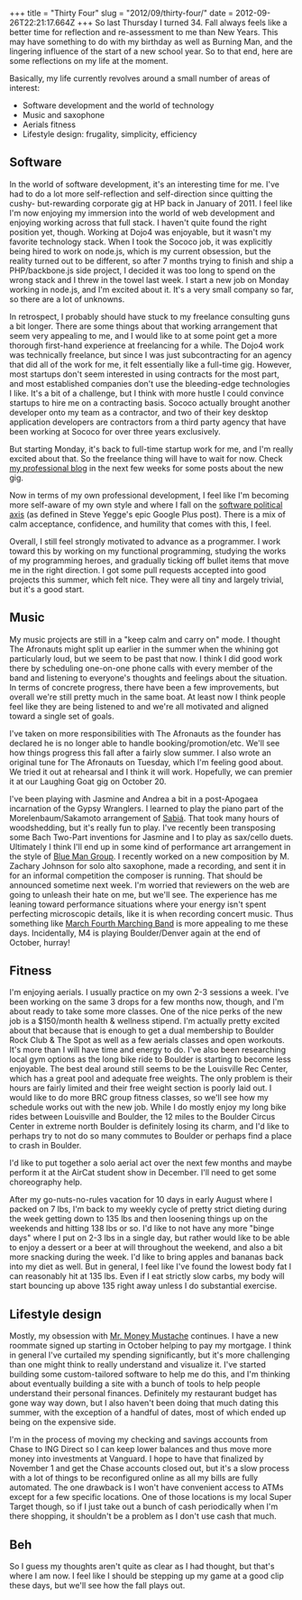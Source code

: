 +++
title = "Thirty Four"
slug = "2012/09/thirty-four/"
date = 2012-09-26T22:21:17.664Z
+++
So last Thursday I turned 34. Fall always feels like a better time for reflection and re-assessment to me than New Years. This may have something to do with my birthday as well as Burning Man, and the lingering influence of the start of a new school year. So to that end, here are some reflections on my life at the moment.

Basically, my life currently revolves around a small number of areas of interest:

* Software development and the world of technology
* Music and saxophone
* Aerials fitness
* Lifestyle design: frugality, simplicity, efficiency

## Software

In the world of software development, it's an interesting time for me. I've had to do a lot more self-reflection and self-direction since quitting the cushy- but-rewarding corporate gig at HP back in January of 2011. I feel like I'm now enjoying my immersion into the world of web development and enjoying working across that full stack. I haven't quite found the right position yet, though. Working at Dojo4 was enjoyable, but it wasn't my favorite technology stack. When I took the Sococo job, it was explicitly being hired to work on node.js, which is my current obsession, but the reality turned out to be different, so after 7 months trying to finish and ship a PHP/backbone.js side project, I decided it was too long to spend on the wrong stack and I threw in the towel last week. I start a new job on Monday working in node.js, and I'm excited about it. It's a very small company so far, so there are a lot of unknowns.

In retrospect, I probably should have stuck to my freelance consulting guns a bit longer. There are some things about that working arrangement that seem very appealing to me, and I would like to at some point get a more thorough first-hand experience at freelancing for a while. The Dojo4 work was technically freelance, but since I was just subcontracting for an agency that did all of the work for me, it felt essentially like a full-time gig. However, most startups don't seem interested in using contracts for the most part, and most established companies don't use the bleeding-edge technologies I like. It's a bit of a challenge, but I think with more hustle I could convince startups to hire me on a contracting basis. Sococo actually brought another developer onto my team as a contractor, and two of their key desktop application developers are contractors from a third party agency that have been working at Sococo for over three years exclusively.

But starting Monday, it's back to full-time startup work for me, and I'm really excited about that. So the freelance thing will have to wait for now. Check [my professional blog](/problog) in the next few weeks for some posts about the new gig.

Now in terms of my own professional development, I feel like I'm becoming more self-aware of my own style and where I fall on the [software political axis](https://plus.google.com/110981030061712822816/posts/KaSKeg4vQtz) (as defined in Steve Yegge's epic Google Plus post). There is a mix of calm acceptance, confidence, and humility that comes with this, I feel.

Overall, I still feel strongly motivated to advance as a programmer. I work toward this by working on my functional programming, studying the works of my programming heroes, and gradually ticking off bullet items that move me in the right direction. I got some pull requests accepted into good projects this summer, which felt nice. They were all tiny and largely trivial, but it's a good start.

## Music

My music projects are still in a "keep calm and carry on" mode. I thought The Afronauts might split up earlier in the summer when the whining got particularly loud, but we seem to be past that now. I think I did good work there by scheduling one-on-one phone calls with every member of the band and listening to everyone's thoughts and feelings about the situation. In terms of concrete progress, there have been a few improvements, but overall we're still pretty much in the same boat. At least now I think people feel like they are being listened to and we're all motivated and aligned toward a single set of goals.

I've taken on more responsibilities with The Afronauts as the founder has declared he is no longer able to handle booking/promotion/etc. We'll see how things progress this fall after a fairly slow summer. I also wrote an original tune for The Afronauts on Tuesday, which I'm feeling good about. We tried it out at rehearsal and I think it will work. Hopefully, we can premier it at our Laughing Goat gig on October 20.

I've been playing with Jasmine and Andrea a bit in a post-Apogaea incarnation of the Gypsy Wranglers. I learned to play the piano part of the Morelenbaum/Sakamoto arrangement of [Sabiá](http://rd.io/x/QVX_8zdxtSc). That took many hours of woodshedding, but it's really fun to play. I've recently been transposing some Bach Two-Part inventions for Jasmine and I to play as sax/cello duets. Ultimately I think I'll end up in some kind of performance art arrangement in the style of [Blue Man Group](http://www.blueman.com/). I recently worked on a new composition by M. Zachary Johnson for solo alto saxophone, made a recording, and sent it in for an informal competition the composer is running. That should be announced sometime next week. I'm worried that reviewers on the web are going to unleash their hate on me, but we'll see. The experience has me leaning toward performance situations where your energy isn't spent perfecting microscopic details, like it is when recording concert music. Thus something like [March Fourth Marching Band](http://march-fourth-marching-band.com/) is more appealing to me these days. Incidentally, M4 is playing Boulder/Denver again at the end of October, hurray!

## Fitness

I'm enjoying aerials. I usually practice on my own 2-3 sessions a week. I've been working on the same 3 drops for a few months now, though, and I'm about ready to take some more classes. One of the nice perks of the new job is a $150/month health & wellness stipend. I'm actually pretty excited about that because that is enough to get a dual membership to Boulder Rock Club & The Spot as well as a few aerials classes and open workouts. It's more than I will have time and energy to do. I've also been researching local gym options as the long bike ride to Boulder is starting to become less enjoyable. The best deal around still seems to be the Louisville Rec Center, which has a great pool and adequate free weights. The only problem is their hours are fairly limited and their free weight section is poorly laid out. I would like to do more BRC group fitness classes, so we'll see how my schedule works out with the new job. While I do mostly enjoy my long bike rides between Louisville and Boulder, the 12 miles to the Boulder Circus Center in extreme north Boulder is definitely losing its charm, and I'd like to perhaps try to not do so many commutes to Boulder or perhaps find a place to crash in Boulder.

I'd like to put together a solo aerial act over the next few months and maybe perform it at the AirCat student show in December. I'll need to get some choreography help.

After my go-nuts-no-rules vacation for 10 days in early August where I packed on 7 lbs, I'm back to my weekly cycle of pretty strict dieting during the week getting down to 135 lbs and then loosening things up on the weekends and hitting 138 lbs or so. I'd like to not have any more "binge days" where I put on 2-3 lbs in a single day, but rather would like to be able to enjoy a dessert or a beer at will throughout the weekend, and also a bit more snacking during the week. I'd like to bring apples and bananas back into my diet as well. But in general, I feel like I've found the lowest body fat I can reasonably hit at 135 lbs. Even if I eat strictly slow carbs, my body will start bouncing up above 135 right away unless I do substantial exercise.

## Lifestyle design

Mostly, my obsession with [Mr. Money Mustache](http://mrmoneymustache.com) continues. I have a new roommate signed up starting in October helping to pay my mortgage. I think in general I've curtailed my spending significantly, but it's more challenging than one might think to really understand and visualize it. I've started building some custom-tailored software to help me do this, and I'm thinking about eventually building a site with a bunch of tools to help people understand their personal finances. Definitely my restaurant budget has gone way way down, but I also haven't been doing that much dating this summer, with the exception of a handful of dates, most of which ended up being on the expensive side.

I'm in the process of moving my checking and savings accounts from Chase to ING Direct so I can keep lower balances and thus move more money into investments at Vanguard. I hope to have that finalized by November 1 and get the Chase accounts closed out, but it's a slow process with a lot of things to be reconfigured online as all my bills are fully automated. The one drawback is I won't have convenient access to ATMs except for a few specific locations. One of those locations is my local Super Target though, so if I just take out a bunch of cash periodically when I'm there shopping, it shouldn't be a problem as I don't use cash that much.

## Beh

So I guess my thoughts aren't quite as clear as I had thought, but that's where I am now. I feel like I should be stepping up my game at a good clip these days, but we'll see how the fall plays out.
